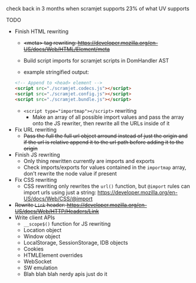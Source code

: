 check back in 3 months when scramjet supports 23% of what UV supports

TODO
- Finish HTML rewriting
    - ~~\<meta> tag rewriting: https://developer.mozilla.org/en-US/docs/Web/HTML/Element/meta~~
    - Build script imports for scramjet scripts in DomHandler AST

    - example stringified output:
    ```html
    <!-- Append to <head> element -->
    <script src="./scramjet.codecs.js"></script>
    <script src="./scramjet.config.js"></script>
    <script src="./scramjet.bundle.js"></script>  
    ```
    - `<script type="importmap"></script>` rewriting
        - Make an array of all possible import values and pass the array onto the JS rewriter, then rewrite all the URLs inside of it
- Fix URL rewriting
    - ~~Pass the full the full url object arround instead of just the origin and if the url is relative append it to the url path before adding it to the origin~~
- Finish JS rewriting 
    - Only thing rewritten currently are imports and exports
    - Check imports/exports for values contained in the `importmap` array, don't rewrite the node value if present
- Fix CSS rewriting
    - CSS rewriting only rewrites the `url()` function, but `@import` rules can import urls using just a string: https://developer.mozilla.org/en-US/docs/Web/CSS/@import
- ~~Rewrite `Link` header: https://developer.mozilla.org/en-US/docs/Web/HTTP/Headers/Link~~
- Write client APIs
    - `__scope$()` function for JS rewriting
    - Location object
    - Window object
    - LocalStorage, SessionStorage, IDB objects
    - Cookies
    - HTMLElement overrides
    - WebSocket
    - SW emulation
    - Blah blah blah nerdy apis just do it